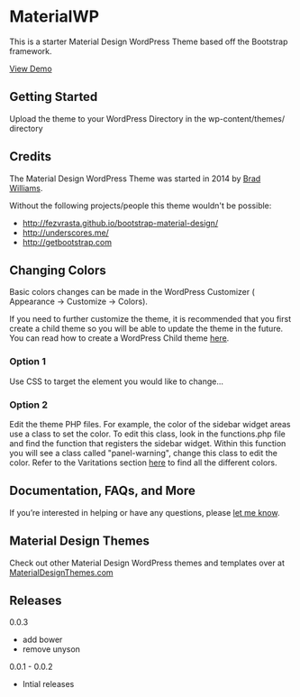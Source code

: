 # MaterialWP

This is a starter Material Design WordPress Theme based off the Bootstrap framework.

[View Demo](http://materialwp.com)


## Getting Started

Upload the theme to your WordPress Directory in the wp-content/themes/ directory

## Credits

The Material Design WordPress Theme was started in 2014 by [Brad Williams](http://twitter.com/braginteractive/).

Without the following projects/people this theme wouldn't be possible:

- http://fezvrasta.github.io/bootstrap-material-design/
- http://underscores.me/
- http://getbootstrap.com

## Changing Colors
Basic colors changes can be made in the WordPress Customizer ( Appearance -> Customize -> Colors).

If you need to further customize the theme, it is recommended that you first create a child theme so you will be able to update the theme in the future. You can read how to create a WordPress Child theme [here](http://codex.wordpress.org/Child_Themes).

### Option 1
Use CSS to target the element you would like to change... 

### Option 2
Edit the theme PHP files. For example, the color of the sidebar widget areas use a class to set the color. To edit this class, look in the functions.php file and find the function that registers the sidebar widget. Within this function you will see a class called "panel-warning", change this class to edit the color. Refer to the Varitations section [here](https://github.com/FezVrasta/bootstrap-material-design) to find all the different colors.

## Documentation, FAQs, and More

If you’re interested in helping or have any questions, please [let me know](http://braginteractive.com/contact-us).


## Material Design Themes
Check out other Material Design WordPress themes and templates over at [MaterialDesignThemes.com](http://materialdesignthemes.com)


## Releases

0.0.3
- add bower
- remove unyson

0.0.1 - 0.0.2
- Intial releases
